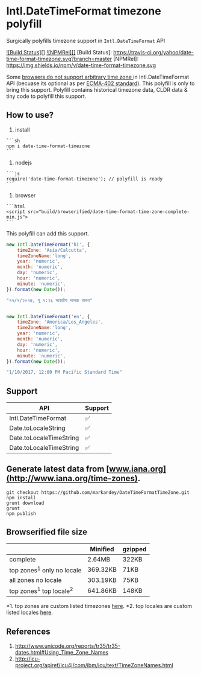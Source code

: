 # Intl.DateTimeFormat timezone polyfill
Surgically polyfills timezone support in `Intl.DateTimeFormat` API

[![Build Status][]](https://travis-ci.org/yahoo/date-time-format-timezone)  [![NPMRel][]](https://www.npmjs.com/package/date-time-format-timezone)
[Build Status]: https://travis-ci.org/yahoo/date-time-format-timezone.svg?branch=master
[NPMRel]: https://img.shields.io/npm/v/date-time-format-timezone.svg

Some [browsers do not support arbitrary time zone ](http://kangax.github.io/compat-table/esintl/) in Intl.DateTimeFormat API (becuase its optional as per [ECMA-402 standard](https://www.ecma-international.org/ecma-402/1.0/#sec-6.4)). This polyfill is only to bring this support. Polyfill contains historical timezone data, CLDR data & tiny code to polyfill this support.

## How to use?

   1. install

	```sh
	npm i date-time-format-timezone
	```

   1. nodejs

	```js
	require('date-time-format-timezone'); // polyfill is ready
	```

   1. browser

	```html
	<script src="build/browserified/date-time-format-time-zone-complete-min.js">
	```

This polyfill can add this support.

```javascript
new Intl.DateTimeFormat('hi', {
    timeZone: 'Asia/Calcutta',
    timeZoneName:'long',
    year: 'numeric',
    month: 'numeric',
    day: 'numeric',
    hour: 'numeric',
    minute: 'numeric',
}).format(new Date());

"११/१/२०१७, पू १:२६ भारतीय मानक समय"


new Intl.DateTimeFormat('en', {
    timeZone: 'America/Los_Angeles',
    timeZoneName:'long',
    year: 'numeric',
    month: 'numeric',
    day: 'numeric',
    hour: 'numeric',
    minute: 'numeric',
}).format(new Date());

"1/10/2017, 12:00 PM Pacific Standard Time"
```

## Support
|     API                           |Support|
|---------------------------------  |------ |
| Intl.DateTimeFormat               | ✅   |
| Date.toLocaleString               | ✅   |
| Date.toLocaleTimeString           | ✅   |
| Date.toLocaleTimeString           | ✅   |


## Generate latest data from [www.iana.org](http://www.iana.org/time-zones).
```
git checkout https://github.com/markandey/DateTimeFormatTimeZone.git
npm install
grunt download
grunt
npm publish
```

## Browserified file size

|                            | Minified | gzipped |
|----------------------------|----------|---------|
| complete                   | 2.64MB   | 322KB   |
| top zones<sup>1</sup> only no locale   | 369.32KB | 71KB    |
| all zones no locale        | 303.19KB | 75KB    |
| top zones<sup>1</sup> top locale<sup>2</sup>       | 641.86KB | 148KB   |

  *1. top zones are custom listed timezones [here](https://github.com/yahoo/date-time-format-timezone/blob/master/tasks/gen-package.js#L51).
  *2. top locales are custom listed locales [here](https://github.com/yahoo/date-time-format-timezone/blob/master/tasks/gen-package.js#L13).


## References
   1. http://www.unicode.org/reports/tr35/tr35-dates.html#Using_Time_Zone_Names
   1. http://icu-project.org/apiref/icu4j/com/ibm/icu/text/TimeZoneNames.html